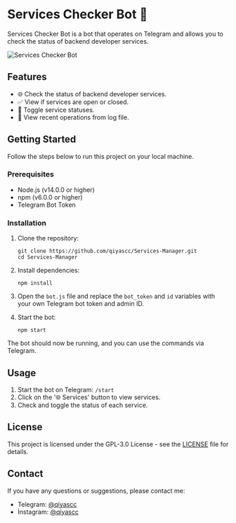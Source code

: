 # Services Checker Bot 🤖

Services Checker Bot is a bot that operates on Telegram and allows you to check the status of backend developer services.

![Services Checker Bot](https://graph.org/file/57737e7e3eeb7bf9466bd.jpg)

## Features

- 🌐 Check the status of backend developer services.
- ✅ View if services are open or closed.
- 🔁 Toggle service statuses.
- 📜 View recent operations from log file.

## Getting Started

Follow the steps below to run this project on your local machine.

### Prerequisites

- Node.js (v14.0.0 or higher)
- npm (v6.0.0 or higher)
- Telegram Bot Token

### Installation

1. Clone the repository:

    ```
    git clone https://github.com/qiyascc/Services-Manager.git
    cd Services-Manager
    ```

2. Install dependencies:

    ```
    npm install
    ```

3. Open the `bot.js` file and replace the `bot_token` and `id` variables with your own Telegram bot token and admin ID.

4. Start the bot:

    ```
    npm start
    ```

The bot should now be running, and you can use the commands via Telegram.

## Usage

1. Start the bot on Telegram: `/start`
2. Click on the '🌐 Services' button to view services.
3. Check and toggle the status of each service.

## License

This project is licensed under the GPL-3.0 License - see the [LICENSE](LICENSE) file for details.

## Contact

If you have any questions or suggestions, please contact me:
- Telegram: [@qiyascc](https://t.me/qiyascc)
- İnstagram: [@qiyascc](https://instagram.com/qiyascc)

